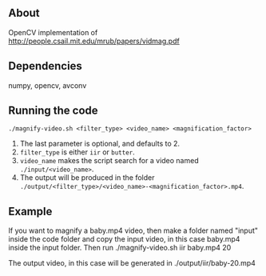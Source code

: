 About
-----

OpenCV implementation of http://people.csail.mit.edu/mrub/papers/vidmag.pdf

Dependencies
------------

numpy, opencv, avconv

Running the code
----------------

    ./magnify-video.sh <filter_type> <video_name> <magnification_factor>

1. The last parameter is optional, and defaults to 2.
2. `filter_type` is either `iir` or `butter`.
3. `video_name` makes the script search for a video named `./input/<video_name>`.
4. The output will be produced in the folder `./output/<filter_type>/<video_name>-<magnification_factor>.mp4`.

Example
----------------

If you want to magnify a baby.mp4 video, then make a folder named "input" inside the code folder and copy the input video, in this case baby.mp4 inside the input folder.
Then run 
./magnify-video.sh iir baby.mp4 20

The output video, in this case will be generated in ./output/iir/baby-20.mp4